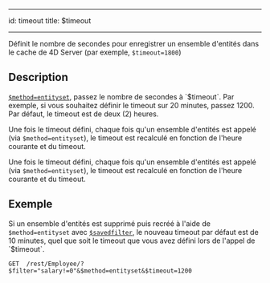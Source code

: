 - - -
id: timeout title: $timeout
- - -


Définit le nombre de secondes pour enregistrer un ensemble d'entités dans le cache de 4D Server (par exemple, `$timeout=1800`)

## Description

[`$method=entityset`]($method.md#methodentityset), passez le nombre de secondes à `$timeout`. Par exemple, si vous souhaitez définir le timeout sur 20 minutes, passez 1200. Par défaut, le timeout est de deux (2) heures.

Une fois le timeout défini, chaque fois qu'un ensemble d'entités est appelé (via `$method=entityset`), le timeout est recalculé en fonction de l'heure courante et du timeout.

Une fois le timeout défini, chaque fois qu'un ensemble d'entités est appelé (via `$method=entityset`), le timeout est recalculé en fonction de l'heure courante et du timeout.

## Exemple

Si un ensemble d'entités est supprimé puis recréé à l'aide de `$method=entityset` avec [`$savedfilter`]($savedfilter.md), le nouveau timeout par défaut est de 10 minutes, quel que soit le timeout que vous avez défini lors de l'appel de `$timeout`.

`GET  /rest/Employee/?$filter="salary!=0"&$method=entityset&$timeout=1200`